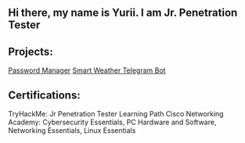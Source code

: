 ## Hi there, my name is Yurii. I am Jr. Penetration Tester

## Projects:
<a href="https://github.com/nohackingnolife/Password-Manager">Password Manager</a>
<a href="https://github.com/nohackingnolife/Telegram-Weather-Bot">Smart Weather Telegram Bot</a>

## Certifications:
TryHackMe: Jr Penetration Tester Learning Path
Cisco Networking Academy: Cybersecurity Essentials,	PC Hardware and Software, Networking Essentials, Linux Essentials
